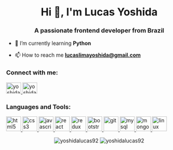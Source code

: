 <h1 align="center">Hi 👋, I'm Lucas Yoshida</h1>
<h3 align="center">A passionate frontend developer from Brazil</h3>

- 🌱 I’m currently learning **Python**

- 📫 How to reach me **lucaslimayoshida@gmail.com**


<h3 align="left">Connect with me:</h3>
<a align="left" href="https://linkedin.com/in/yoshidalucas" target="blank">
<img src="https://cdn.jsdelivr.net/npm/simple-icons@3.0.1/icons/linkedin.svg" alt="yoshidalucas" height="30" width="40" />
</a>
<a align="left" href="https://instagram.com/yoshidalucas92" target="blank">
<img src="https://cdn.jsdelivr.net/npm/simple-icons@3.0.1/icons/instagram.svg" alt="yoshidalucas92" height="30" width="40" />
</a>
<h3 align="left">Languages and Tools:</h3>
<p align="left">
<a href="https://www.w3.org/html/" target="_blank">
<img src="https://devicons.github.io/devicon/devicon.git/icons/html5/html5-original-wordmark.svg" alt="html5" width="40" height="40"/>
</a>
<a href="https://www.w3schools.com/css/" target="_blank">
<img src="https://devicons.github.io/devicon/devicon.git/icons/css3/css3-original-wordmark.svg" alt="css3" width="40" height="40"/>
</a>
<a href="https://developer.mozilla.org/en-US/docs/Web/JavaScript" target="_blank">
<img src="https://devicons.github.io/devicon/devicon.git/icons/javascript/javascript-original.svg" alt="javascript" width="40" height="40"/>
</a>
<a href="https://reactjs.org/" target="_blank">
<img src="https://devicons.github.io/devicon/devicon.git/icons/react/react-original-wordmark.svg" alt="react" width="40" height="40"/>
</a>
<a href="https://redux.js.org" target="_blank">
<img src="https://devicons.github.io/devicon/devicon.git/icons/redux/redux-original.svg" alt="redux" width="40" height="40"/>
</a>
<a href="https://getbootstrap.com" target="_blank">
<img src="https://devicons.github.io/devicon/devicon.git/icons/bootstrap/bootstrap-plain.svg" alt="bootstrap" width="40" height="40"/>
</a>
<a href="https://git-scm.com/" target="_blank">
<img src="https://www.vectorlogo.zone/logos/git-scm/git-scm-icon.svg" alt="git" width="40" height="40"/>
</a>
<a href="https://www.mysql.com/" target="_blank">
<img src="https://devicons.github.io/devicon/devicon.git/icons/mysql/mysql-original-wordmark.svg" alt="mysql" width="40" height="40"/>
</a>
<a href="https://www.mongodb.com/" target="_blank">
<img src="https://devicons.github.io/devicon/devicon.git/icons/mongodb/mongodb-original-wordmark.svg" alt="mongodb" width="40" height="40"/>
</a>
<a href="https://www.linux.org/" target="_blank">
<img src="https://devicons.github.io/devicon/devicon.git/icons/linux/linux-original.svg" alt="linux" width="40" height="40"/>
</a>
<BR>

<p align="center">
<img src="https://github-readme-stats.vercel.app/api/top-langs/?username=yoshidalucas92&layout=compact" alt="yoshidalucas92" />
<img src="https://github-readme-stats.vercel.app/api?username=yoshidalucas92&show_icons=true&hide=issues,stars" alt="yoshidalucas92" />
</p>
